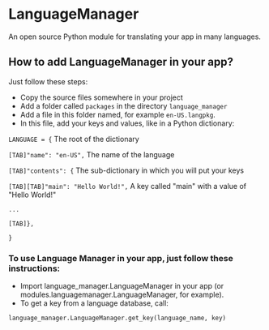 # LanguageManager
 An open source Python module for translating your app in many languages.
## How to add LanguageManager in your app?
 Just follow these steps:
 * Copy the source files somewhere in your project
 * Add a folder called `packages` in the directory `language_manager`
 * Add a file in this folder named, for example `en-US.langpkg`.
 * In this file, add your keys and values, like in a Python dictionary:
   
`LANGUAGE = {` The root of the dictionary
   
`[TAB]"name": "en-US",` The name of the language
    
`[TAB]"contents": {` The sub-dictionary in which you will put your keys

`[TAB][TAB]"main": "Hello World!",` A key called "main" with a value of "Hello World!"

`...`

`[TAB]},`

`}`
### To use Language Manager in your app, just follow these instructions:
 * Import language_manager.LanguageManager in your app (or modules.languagemanager.LanguageManager, for example).
 * To get a key from a language database, call:

`language_manager.LanguageManager.get_key(language_name, key)`